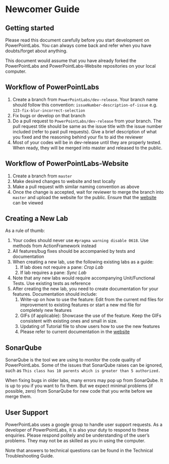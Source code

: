 # Newcomer Guide

## Getting started
Please read this document carefully before you start development on PowerPointLabs. You can always come back and refer when you have doubts/forget about anything.

This document would assume that you have already forked the PowerPointLabs and PowerPointLabs-Website repositories on your local computer.

## Workflow of PowerPointLabs
1. Create a branch from `PowerPointLabs/dev-release`. Your branch name should follow this convention: `issueNumber-description-of-issue` e.g. `123-fix-blur-incorrect-selection`
1. Fix bugs or develop on that branch
1. Do a pull request to `PowerPointLabs/dev-release` from your branch. The pull request title should be same as the issue title with the issue number included (refer to past pull requests). Give a brief description of what you fixed and the reasoning behind your fix to aid the reviewer
1. Most of your codes will be in dev-release until they are properly tested. When ready, they will be merged into master and released to the public.

## Workflow of PowerPointLabs-Website
1. Create a branch from `master`
1. Make desired changes to website and test locally
1. Make a pull request with similar naming convention as above
1. Once the change is accepted, wait for reviewer to merge the branch into `master` and upload the website for the public. Ensure that the [website](http://www.comp.nus.edu.sg/~pptlabs/) can be viewed

## Creating a New Lab
As a rule of thumb:
1. Your codes should never use `#pragma warning disable 0618`. Use methods from ActionFramework instead
1. All features/bug fixes should be accompanied by tests and documentation
1. When creating a new lab, use the following existing labs as a guide:
   1. If lab does not require a pane: *Crop Lab*
   1. If lab requires a pane: *Sync Lab*
1. Note that any new labs would require accompanying Unit/Functional Tests. Use existing tests as reference
1. After creating the new lab, you need to create documentation for your features. Documentation should include:
   1. Write-up on how to use the feature: Edit from the current md files for improvement to existing features or start a new md file for completely new features
   1. GIFs (if applicable): Showcase the use of the feature. Keep the GIFs consistent with existing ones and small in size.
   1. Updating of Tutorial file to show users how to use the new features
   1. Please refer to current documentation in the [website](http://www.comp.nus.edu.sg/~pptlabs/docs/)
   
## SonarQube
SonarQube is the tool we are using to monitor the code quality of PowerPointLabs. Some of the issues that SonarQube raises can be ignored, such as `This class has 10 parents which is greater than 5 authorized.`

When fixing bugs in older labs, many errors may pop up from SonarQube. It is up to you if you want to fix them. But we expect minimal problems (if possible, zero) from SonarQube for new code that you write before we merge them.

## User Support
PowerPointLabs uses a google group to handle user support requests. As a developer of PowerPointLabs, it is also your duty to respond to these enquiries. Please respond politely and be understanding of the user’s problems. They may not be as skilled as you in using the computer.

Note that answers to technical questions can be found in the Technical Troubleshooting Guide.
